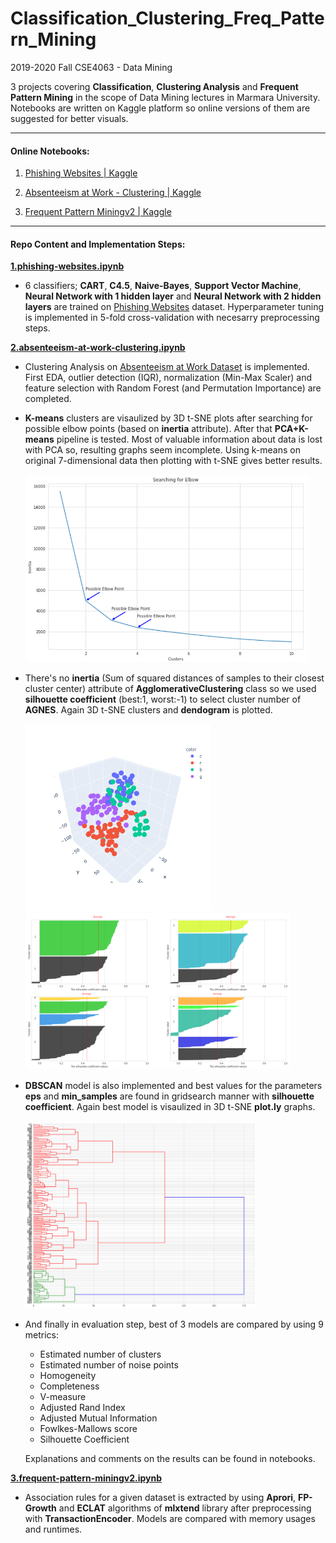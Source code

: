 # Classification_Clustering_Freq_Pattern_Mining

2019-2020 Fall CSE4063 - Data Mining

3 projects covering **Classification**, **Clustering Analysis** and **Frequent Pattern Mining** in the scope of Data Mining lectures in Marmara University. Notebooks are written on Kaggle platform so online versions of them are suggested for better visuals.

---

#### Online Notebooks:

1. [Phishing Websites | Kaggle](https://www.kaggle.com/hakkoz/phishing-websites)

2. [Absenteeism at Work - Clustering | Kaggle](https://www.kaggle.com/hakkoz/absenteeism-at-work-clustering)

3. [Frequent Pattern Miningv2 | Kaggle](https://www.kaggle.com/hakkoz/frequent-pattern-miningv2)

---

#### Repo Content and Implementation Steps:

[**1.phishing-websites.ipynb**](https://github.com/mustafahakkoz/Classification_Clustering_Freq_Pattern_Mining/blob/main/1.phishing-websites.ipynb)

- 6 classifiers; **CART**, **C4.5**, **Naive-Bayes**, **Support Vector Machine**, **Neural Network with 1 hidden layer** and **Neural Network with 2 hidden layers** are trained on [Phishing Websites](http://archive.ics.uci.edu/ml/datasets/Phishing+Websites) dataset. Hyperparameter tuning is implemented in 5-fold cross-validation with necesarry preprocessing steps.

[**2.absenteeism-at-work-clustering.ipynb**](https://github.com/mustafahakkoz/Classification_Clustering_Freq_Pattern_Mining/blob/main/2.absenteeism-at-work-clustering.ipynb)

- Clustering Analysis on [Absenteeism at Work Dataset](https://archive.ics.uci.edu/ml/datasets/Absenteeism+at+work) is implemented. First EDA, outlier detection (IQR), normalization (Min-Max Scaler) and feature selection with Random Forest (and Permutation Importance) are completed.

- **K-means** clusters are visaulized by 3D t-SNE plots after searching for possible elbow points (based on **inertia** attribute). After that **PCA+K-means** pipeline is tested. Most of valuable information about data is lost with PCA so, resulting graphs seem incomplete. Using k-means on original 7-dimensional data then plotting with t-SNE gives better results.   
  
  <img title="" src="https://github.com/mustafahakkoz/Classification_Clustering_Freq_Pattern_Mining/blob/main/images/cluster1.png" alt="" height="300">

- There's no **inertia** (Sum of squared distances of samples to their closest cluster center) attribute of **AgglomerativeClustering** class so we used **silhouette coefficient** (best:1, worst:-1) to select cluster number of **AGNES**. Again 3D t-SNE clusters and **dendogram** is plotted.  
  
  <img title="" src="https://github.com/mustafahakkoz/Classification_Clustering_Freq_Pattern_Mining/blob/main/images/cluster2.png" alt="" height="300">
  <img title="" src="https://github.com/mustafahakkoz/Classification_Clustering_Freq_Pattern_Mining/blob/main/images/cluster3.png" alt="" height="250">

- **DBSCAN** model is also implemented and best values for the parameters **eps** and **min_samples** are found in gridsearch manner with **silhouette coefficient**. Again best model is visaulized in 3D t-SNE **plot.ly** graphs.  
  
  <img title="" src="https://github.com/mustafahakkoz/Classification_Clustering_Freq_Pattern_Mining/blob/main/images/cluster4.png" alt="" height="300">

- And finally in evaluation step, best of 3 models are compared by using 9 metrics:
  
  - Estimated number of clusters
  - Estimated number of noise points
  - Homogeneity
  - Completeness
  - V-measure
  - Adjusted Rand Index
  - Adjusted Mutual Information
  - Fowlkes-Mallows score
  - Silhouette Coefficient
  
  Explanations and comments on the results can be found in notebooks.

[**3.frequent-pattern-miningv2.ipynb**](https://github.com/mustafahakkoz/Classification_Clustering_Freq_Pattern_Mining/blob/main/3.frequent-pattern-miningv2.ipynb)

- Association rules for a given dataset is extracted by using **Aprori**, **FP-Growth** and **ECLAT** algorithms of **mlxtend** library after preprocessing with **TransactionEncoder**. Models are compared with memory usages and runtimes.
